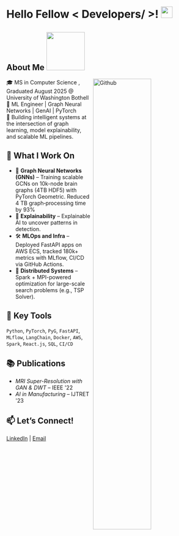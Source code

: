 
<h1> Hello Fellow < Developers/ >! <img src = "https://raw.githubusercontent.com/MartinHeinz/MartinHeinz/master/wave.gif" width = 30px> </h1>
<p align='center'>
</p>

<h2> About Me <img src = "https://media0.giphy.com/media/KDDpcKigbfFpnejZs6/giphy.gif?cid=ecf05e47oy6f4zjs8g1qoiystc56cu7r9tb8a1fe76e05oty&rid=giphy.gif" width = 100px></h2>

<img width="55%" align="right" alt="Github" src="https://raw.githubusercontent.com/onimur/.github/master/.resources/git-header.svg" />

🎓 MS in Computer Science , Graduated August 2025 @ University of Washington Bothell  
🧠 ML Engineer | Graph Neural Networks | GenAI | PyTorch  
🚀 Building intelligent systems at the intersection of graph learning, model explainability, and scalable ML pipelines.

## 💼 What I Work On
- 🧩 **Graph Neural Networks (GNNs)** – Training scalable GCNs on 10k-node brain graphs (4TB HDF5) with PyTorch Geometric. Reduced 4 TB graph‑processing time by 93%
- 🧠 **Explainability** – Explainable AI to uncover patterns in detection.
- 🛠️ **MLOps and Infra** – Deployed FastAPI apps on AWS ECS, tracked 180k+ metrics with MLflow, CI/CD via GitHub Actions.
- 🔄 **Distributed Systems** – Spark + MPI-powered optimization for large-scale search problems (e.g., TSP Solver).

## 📌 Key Tools
`Python`, `PyTorch`, `PyG`, `FastAPI`, `MLflow`, `LangChain`, `Docker`, `AWS`, `Spark`, `React.js`, `SQL`, `CI/CD`

## 📚 Publications
- *MRI Super-Resolution with GAN & DWT* – IEEE '22  
- *AI in Manufacturing* – IJTRET '23  

## 📫 Let’s Connect!
[LinkedIn](https://www.linkedin.com/in/haripriyadhanasekaran14) | [Email](mailto:haripriyadhanasekaran14@gmail.com)

<br>


